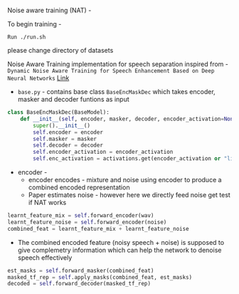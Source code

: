 

Noise aware training (NAT) -


To begin training -
```
Run ./run.sh
```
please change directory of datasets 

Noise Aware Training implementation for speech separation inspired from -  `Dynamic Noise Aware Training for Speech Enhancement Based on Deep Neural Networks` [Link](https://www.isca-speech.org/archive/archive_papers/interspeech_2014/i14_2670.pdf) 


* `base.py` - contains base class `BaseEncMaskDec` which takes encoder, masker and decoder funtions as input

```python
class BaseEncMaskDec(BaseModel):
    def __init__(self, encoder, masker, decoder, encoder_activation=None):
        super().__init__()
        self.encoder = encoder
        self.masker = masker
        self.decoder = decoder
        self.encoder_activation = encoder_activation
        self.enc_activation = activations.get(encoder_activation or "linear")()
```
* encoder -
    * encoder encodes - mixture and noise using encoder to produce a combined encoded representation
    * Paper estimates noise - however here we directly feed noise get test if NAT works

```python
learnt_feature_mix = self.forward_encoder(wav)
learnt_feature_noise = self.forward_encoder(noise)
combined_feat = learnt_feature_mix + learnt_feature_noise
```
* The combined encoded feature (noisy speech + noise) is supposed to give complemetry information which can help the network to denoise speech effectively

```python
est_masks = self.forward_masker(combined_feat)
masked_tf_rep = self.apply_masks(combined_feat, est_masks)
decoded = self.forward_decoder(masked_tf_rep)
```
